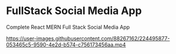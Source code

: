 # FullStack Social Media App
Complete React MERN Full Stack Social Media App





https://user-images.githubusercontent.com/88267162/224495877-053465c5-9590-4e2d-b574-c756173456aa.mp4

